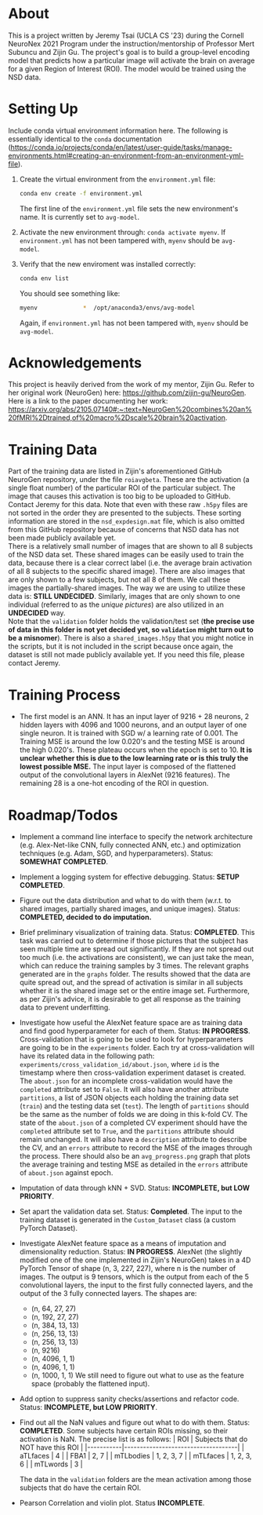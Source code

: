 # About
This is a project written by Jeremy Tsai (UCLA CS '23) during the Cornell NeuroNex 2021 Program under the instruction/mentorship of Professor Mert Subuncu and Zijin Gu. The project's goal is to build a group-level encoding model that predicts how a particular image will activate the brain on average for a given Region of Interest (ROI). The model would be trained using the NSD data.  
# Setting Up
Include conda virtual environment information here.
The following is essentially identical to the `conda` documentation (https://conda.io/projects/conda/en/latest/user-guide/tasks/manage-environments.html#creating-an-environment-from-an-environment-yml-file).
1. Create the virtual environment from the `environment.yml` file:
    ```bash
    conda env create -f environment.yml
    ```
    The first line of the `environment.yml` file sets the new environment's name. It is currently set to `avg-model`.  

2. Activate the new environment through: `conda activate myenv`. If `environment.yml` has not been tampered with, `myenv` should be `avg-model`.  

3. Verify that the new enviroment was installed correctly:
    ```bash
    conda env list
    ```
    You should see something like:
    ```bash
    myenv             *  /opt/anaconda3/envs/avg-model
    ```
    Again, if `environment.yml` has not been tampered with, `myenv` should be `avg-model`.
# Acknowledgements
This project is heavily derived from the work of my mentor, Zijin Gu. Refer to her original work (NeuroGen) here: https://github.com/zijin-gu/NeuroGen. Here is a link to the paper documenting her work: https://arxiv.org/abs/2105.07140#:~:text=NeuroGen%20combines%20an%20fMRI%2Dtrained,of%20macro%2Dscale%20brain%20activation.
# Training Data
Part of the training data are listed in Zijin's aforementioned GitHub NeuroGen repository, under the file `roiavgbeta`. These are the activation (a single float number) of the particular ROI of the particular subject. The image that causes this activation is too big to be uploaded to GitHub. Contact Jeremy for this data. Note that even with these raw `.h5py` files are not sorted in the order they are presented to the subjects. These sorting information are stored in the `nsd_expdesign.mat` file, which is also omitted from this GitHub repository because of concerns that NSD data has not been made publicly available yet.  
There is a relatively small number of images that are shown to all 8 subjects of the NSD data set. These shared images can be easily used to train the data, because there is a clear correct label (i.e. the average brain activation of all 8 subjects to the specific shared image). There are also images that are only shown to a few subjects, but not all 8 of them. We call these images the partially-shared images. The way we are using to utilize these data is: **STILL UNDECIDED**. Similarly, images that are only shown to one individual (referred to as the _unique pictures_) are also utilized in an **UNDECIDED** way.  
Note that the `validation` folder holds the validation/test set (**the precise use of data in this folder is not yet decided yet, so `validation` might turn out to be a misnomer**). There is also a `shared_images.h5py` that you might notice in the scripts, but it is not included in the script because once again, the dataset is still not made publicly available yet. If you need this file, please contact Jeremy.  
# Training Process
- The first model is an ANN. It has an input layer of 9216 + 28 neurons, 2 hidden layers with 4096 and 1000 neurons, and an output layer of one single neuron. It is trained with SGD w/ a learning rate of 0.001. The Training MSE is around the low 0.020's and the testing MSE is around the high 0.020's. These plateau occurs when the epoch is set to 10. **It is unclear whether this is due to the low learning rate or is this truly the lowest possible MSE.** The input layer is composed of the flattened output of the convolutional layers in AlexNet (9216 features). The remaining 28 is a one-hot encoding of the ROI in question.
# Roadmap/Todos
- Implement a command line interface to specify the network architecture (e.g. Alex-Net-like CNN, fully connected ANN, etc.) and optimization techniques (e.g. Adam, SGD, and hyperparameters). Status: **SOMEWHAT COMPLETED**.
- Implement a logging system for effective debugging. Status: **SETUP COMPLETED**.
- Figure out the data distribution and what to do with them (w.r.t. to shared images, partially shared images, and unique images). Status: **COMPLETED, decided to do imputation.**
- Brief preliminary visualization of training data. Status: **COMPLETED**. This task was carried out to determine if those pictures that the subject has seen multiple time are spread out significantly. If they are not spread out too much (i.e. the activations are consistent), we can just take the mean, which can reduce the training samples by 3 times. The relevant graphs generated are in the `graphs` folder. The results showed that the data are quite spread out, and the spread of activation is similar in all subjects whether it is the shared image set or the entire image set. Furthermore, as per Zijin's advice, it is desirable to get all response as the training data to prevent underfitting.
- Investigate how useful the AlexNet feature space are as training data and find good hyperparameter for each of them. Status: **IN PROGRESS**. Cross-validation that is going to be used to look for hyperparameters are going to be in the `experiments` folder. Each try at cross-validation will have its related data in the following path: `experiments/cross_validation_id/about.json`, where `id` is the timestamp where then cross-validation experiment dataset is created. The `about.json` for an incomplete cross-validation would have the `completed` attribute set to `False`. It will also have another attribute `partitions`, a list of JSON objects each holding the training data set (`train`) and the testing data set (`test`). The length of `partitions` should be the same as the number of folds we are doing in this k-fold CV. The state of the `about.json` of a completed CV experiment should have the `completed` attribute set to `True`, and the `partitions` attribute should remain unchanged. It will also have a `description` attribute to describe the CV, and an `errors` attribute to record the MSE of the images through the process. There should also be an `avg_progress.png` graph that plots the average training and testing MSE as detailed in the `errors` attribute of `about.json` against epoch.
- Imputation of data through kNN + SVD. Status: **INCOMPLETE, but LOW PRIORITY**.
- Set apart the validation data set. Status: **Completed**. The input to the training dataset is generated in the `Custom_Dataset` class (a custom PyTorch Dataset).
- Investigate AlexNet feature space as a means of imputation and dimensionality reduction. Status: **IN PROGRESS**. AlexNet (the slightly modified one of the one implemented in Zijin's NeuroGen) takes in a 4D PyTorch Tensor of shape (n, 3, 227, 227), where n is the number of images. The output is 9 tensors, which is the output from each of the 5 convolutional layers, the input to the first fully connected layers, and the output of the 3 fully connected layers. The shapes are:
    * (n, 64, 27, 27)
    * (n, 192, 27, 27)
    * (n, 384, 13, 13)
    * (n, 256, 13, 13)
    * (n, 256, 13, 13)
    * (n, 9216)
    * (n, 4096, 1, 1)
    * (n, 4096, 1, 1)
    * (n, 1000, 1, 1)
    We still need to figure out what to use as the feature space (probably the flattened input).
- Add option to suppress sanity checks/assertions and refactor code. Status: **INCOMPLETE, but LOW PRIORITY**.
- Find out all the NaN values and figure out what to do with them. Status: **COMPLETED**. Some subjects have certain ROIs missing, so their activation is NaN. The precise list is as follows:
    | ROI       | Subjects that do NOT have this ROI |
    |-----------|------------------------------------|
    | aTLfaces  | 4                                  |
    | FBA1      | 2, 7                               |
    | mTLbodies | 1, 2, 3, 7                         |
    | mTLfaces  | 1, 2, 3, 6                         |
    | mTLwords  | 3                                  |
    
    The data in the `validation` folders are the mean activation among those subjects that do have the certain ROI.  
- Pearson Correlation and violin plot. Status **INCOMPLETE**.